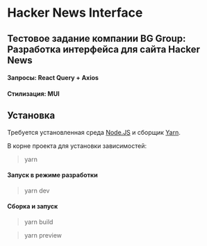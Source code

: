 # Hacker News Interface

## Тестовое задание компании BG Group: Разработка интерфейса для сайта Hacker News

#### Запросы: React Query + Axios
#### Стилизация: MUI

## Установка

Требуется установленная среда [Node.JS](https://nodejs.org/en/download) и сборщик [Yarn](https://classic.yarnpkg.com/lang/en/docs/install/#windows-stable). 

В корне проекта для установки зависимостей:
> yarn

#### Запуск в режиме разработки
> yarn dev

#### Сборка и запуск
> yarn build

> yarn preview
